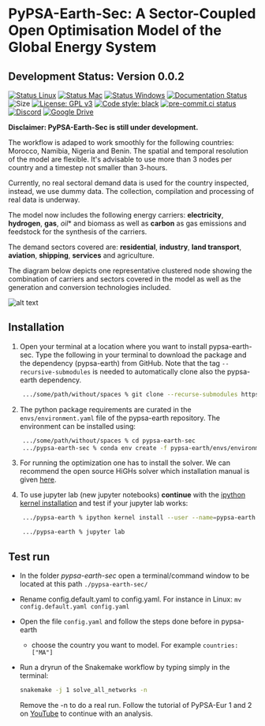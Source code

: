 

# PyPSA-Earth-Sec: A Sector-Coupled Open Optimisation Model of the Global Energy System

## Development Status: Version 0.0.2

[![Status Linux](https://github.com/pypsa-meets-earth/pypsa-earth-sec/actions/workflows/ci-linux.yaml/badge.svg?branch=main&event=push)](https://github.com/pypsa-meets-earth/pypsa-earth-sec/actions/workflows/ci-linux.yaml)
[![Status Mac](https://github.com/pypsa-meets-earth/pypsa-earth-sec/actions/workflows/ci-mac.yaml/badge.svg?branch=main&event=push)](https://github.com/pypsa-meets-earth/pypsa-earth-sec/actions/workflows/ci-mac.yaml)
[![Status Windows](https://github.com/pypsa-meets-earth/pypsa-earth-sec/actions/workflows/ci-windows.yaml/badge.svg?branch=main&event=push)](https://github.com/pypsa-meets-earth/pypsa-earth-sec/actions/workflows/ci-windows.yaml)
[![Documentation Status](https://readthedocs.org/projects/pypsa-meets-earth/badge/?version=latest)](https://pypsa-meets-earth.readthedocs.io/en/latest/?badge=latest)
![Size](https://img.shields.io/github/repo-size/pypsa-meets-earth/pypsa-earth-sec)
[![License: GPL v3](https://img.shields.io/badge/License-GPLv3-blue.svg)](https://www.gnu.org/licenses/gpl-3.0)
[![Code style: black](https://img.shields.io/badge/code%20style-black-000000.svg)](https://github.com/psf/black)
[![pre-commit.ci status](https://results.pre-commit.ci/badge/github/pypsa-meets-earth/pypsa-earth-sec/main.svg)](https://results.pre-commit.ci/latest/github/pypsa-meets-earth/pypsa-earth-sec/main)
[![Discord](https://img.shields.io/discord/911692131440148490?logo=discord)](https://discord.gg/VHH8TCwn)
[![Google Drive](https://img.shields.io/badge/Google%20Drive-4285F4?style=flat&logo=googledrive&logoColor=white)](https://drive.google.com/drive/folders/1U7fgktbxlaGzWxT2C0-Xv-_ffWCxAKZz)

**Disclaimer: PyPSA-Earth-Sec is still under development.**

The workflow is adaped to work smoothly for the following countries: Morocco, Namibia, Nigeria and Benin. The spatial and temporal resolution of the model are flexible. It's advisable to use more than 3 nodes per country and a timestep not smaller than 3-hours.


Currently, no real sectoral demand data is used for the country inspected, instead, we use dummy data. The collection, compilation and processing of real data is underway.


The model now includes the following energy carriers: **electricity**, **hydrogen**, **gas**, *oil** and biomass as well as **carbon** as gas emissions and feedstock for the synthesis of the carriers.

The demand sectors covered are: **residential**, **industry**, **land transport**, **aviation**, **shipping**, **services** and agriculture.

The diagram below depicts one representative clustered node showing the combination of carriers and sectors covered in the model as well as the generation and conversion technologies included.

![alt text](https://github.com/pypsa-meets-earth/pypsa-earth-sec/blob/main/docs/pes_v0.0.2.png?raw=true)



## Installation

1. Open your terminal at a location where you want to install pypsa-earth-sec. Type the following in your terminal to download the package and the dependency (pypsa-earth) from GitHub.
   Note that the tag `--recursive-submodules` is needed to automatically clone also the pypsa-earth dependency.

```bash
    .../some/path/without/spaces % git clone --recurse-submodules https://github.com/pypsa-meets-earth/pypsa-earth-sec.git
```

2. The python package requirements are curated in the `envs/environment.yaml` file of the pypsa-earth repository.
   The environment can be installed using:

```bash
    .../some/path/without/spaces % cd pypsa-earth-sec
    .../pypsa-earth-sec % conda env create -f pypsa-earth/envs/environment.yaml
```

3. For running the optimization one has to install the solver. We can recommend the open source HiGHs solver which installation manual is given [here](https://github.com/PyPSA/PyPSA/blob/633669d3f940ea256fb0a2313c7a499cbe0122a5/pypsa/linopt.py#L608-L632).

4. To use jupyter lab (new jupyter notebooks) **continue** with the [ipython kernel installation](http://echrislynch.com/2019/02/01/adding-an-environment-to-jupyter-notebooks/) and test if your jupyter lab works:

```bash
    .../pypsa-earth % ipython kernel install --user --name=pypsa-earth

    .../pypsa-earth % jupyter lab
```

## Test run

- In the folder *pypsa-earth-sec* open a terminal/command window to be located at this path `./pypsa-earth-sec/`
- Rename config.default.yaml to config.yaml. For instance in Linux:
`mv config.default.yaml config.yaml`
- Open the file `config.yaml` and follow the steps done before in pypsa-earth
  - choose the country you want to model. For example
    `countries: ["MA"]`

- Run a dryrun of the Snakemake workflow by typing simply in the terminal:
  ```bash
  snakemake -j 1 solve_all_networks -n
  ```
  Remove the -n to do a real run. Follow the tutorial of PyPSA-Eur 1 and 2 on [YouTube](https://www.youtube.com/watch?v=ty47YU1_eeQ) to continue with an analysis.
